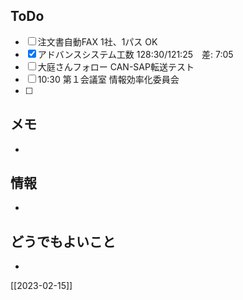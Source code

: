 ## ToDo
- [ ] 注文書自動FAX 1社、1パス OK
- [x] アドバンスシステム工数 128:30/121:25　差: 7:05
- [ ] 大庭さんフォロー CAN-SAP転送テスト
- [ ] 10:30 第１会議室 情報効率化委員会
- [ ] 


## メモ
- 


## 情報
- 


## どうでもよいこと
- 


[[2023-02-15]]


